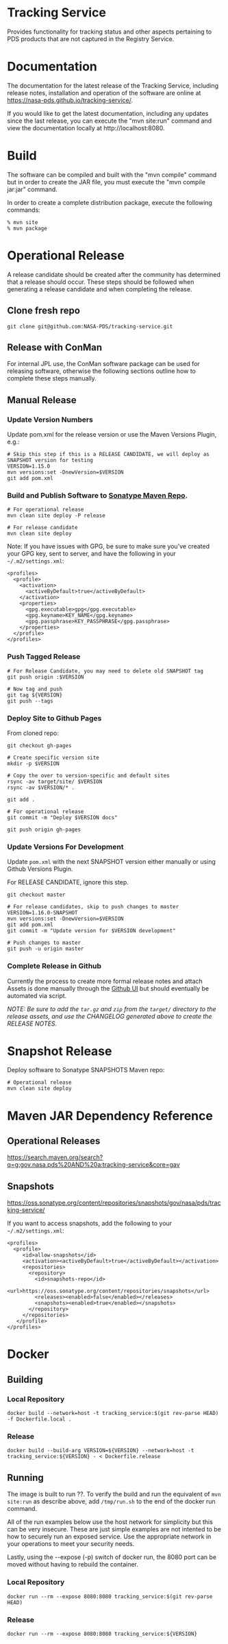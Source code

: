 # Tracking Service
Provides functionality for tracking status and other aspects pertaining to PDS products that are not captured in the Registry Service.

# Documentation
The documentation for the latest release of the Tracking Service, including release notes, installation and operation of the software are online at https://nasa-pds.github.io/tracking-service/.

If you would like to get the latest documentation, including any updates since the last release, you can execute the "mvn site:run" command and view the documentation locally at http://localhost:8080.

# Build
The software can be compiled and built with the "mvn compile" command but in order 
to create the JAR file, you must execute the "mvn compile jar:jar" command. 

In order to create a complete distribution package, execute the 
following commands: 

```
% mvn site
% mvn package
```

# Operational Release

A release candidate should be created after the community has determined that a release should occur. These steps should be followed when generating a release candidate and when completing the release.

## Clone fresh repo
```
git clone git@github.com:NASA-PDS/tracking-service.git
```

## Release with ConMan

For internal JPL use, the ConMan software package can be used for releasing software, otherwise the following sections outline how to complete these steps manually.

## Manual Release

### Update Version Numbers

Update pom.xml for the release version or use the Maven Versions Plugin, e.g.:

```
# Skip this step if this is a RELEASE CANDIDATE, we will deploy as SNAPSHOT version for testing
VERSION=1.15.0
mvn versions:set -DnewVersion=$VERSION
git add pom.xml
```

### Build and Publish Software to [Sonatype Maven Repo](https://repo.maven.apache.org/maven2/gov/nasa/pds/).

```
# For operational release
mvn clean site deploy -P release

# For release candidate
mvn clean site deploy
```

Note: If you have issues with GPG, be sure to make sure you've created your GPG key, sent to server, and have the following in your `~/.m2/settings.xml`:
```
<profiles>
  <profile>
    <activation>
      <activeByDefault>true</activeByDefault>
    </activation>
    <properties>
      <gpg.executable>gpg</gpg.executable>
      <gpg.keyname>KEY_NAME</gpg.keyname>
      <gpg.passphrase>KEY_PASSPHRASE</gpg.passphrase>
    </properties>
  </profile>
</profiles>

```

### Push Tagged Release
```
# For Release Candidate, you may need to delete old SNAPSHOT tag
git push origin :$VERSION

# Now tag and push
git tag ${VERSION}
git push --tags

```

### Deploy Site to Github Pages

From cloned repo:
```
git checkout gh-pages

# Create specific version site
mkdir -p $VERSION

# Copy the over to version-specific and default sites
rsync -av target/site/ $VERSION
rsync -av $VERSION/* .

git add .

# For operational release
git commit -m "Deploy $VERSION docs"

git push origin gh-pages
```

### Update Versions For Development

Update `pom.xml` with the next SNAPSHOT version either manually or using Github Versions Plugin.

For RELEASE CANDIDATE, ignore this step.

```
git checkout master

# For release candidates, skip to push changes to master
VERSION=1.16.0-SNAPSHOT
mvn versions:set -DnewVersion=$VERSION
git add pom.xml
git commit -m "Update version for $VERSION development"

# Push changes to master
git push -u origin master
```

### Complete Release in Github
Currently the process to create more formal release notes and attach Assets is done manually through the [Github UI](https://github.com/NASA-PDS/tracking-service/releases/new) but should eventually be automated via script.

*NOTE: Be sure to add the `tar.gz` and `zip` from the `target/` directory to the release assets, and use the CHANGELOG generated above to create the RELEASE NOTES.*

# Snapshot Release

Deploy software to Sonatype SNAPSHOTS Maven repo:

```
# Operational release
mvn clean site deploy
```

# Maven JAR Dependency Reference

## Operational Releases
https://search.maven.org/search?q=g:gov.nasa.pds%20AND%20a:tracking-service&core=gav

## Snapshots
https://oss.sonatype.org/content/repositories/snapshots/gov/nasa/pds/tracking-service/

If you want to access snapshots, add the following to your `~/.m2/settings.xml`:
```
<profiles>
  <profile>
     <id>allow-snapshots</id>
     <activation><activeByDefault>true</activeByDefault></activation>
     <repositories>
       <repository>
         <id>snapshots-repo</id>
         <url>https://oss.sonatype.org/content/repositories/snapshots</url>
         <releases><enabled>false</enabled></releases>
         <snapshots><enabled>true</enabled></snapshots>
       </repository>
     </repositories>
   </profile>
</profiles>
```

# Docker

## Building

### Local Repository

`docker build --network=host -t tracking_service:$(git rev-parse HEAD) -f Dockerfile.local .`

### Release

`docker build --build-arg VERSION=${VERSION} --network=host -t tracking_service:${VERSION} - < Dockerfile.release`

## Running

The image is built to run ??. To verify the build and run the equivalent of `mvn site:run` as describe above, add `/tmp/run.sh` to the end of the docker run command.

All of the run examples below use the host network for simplicity but this can be very insecure. These are just simple examples are not intented to be how to securely run an exposed service. Use the appropriate network in your operations to meet your security needs.

Lastly, using the --expose (-p) switch of docker run, the 8080 port can be moved without having to rebuild the container.

### Local Repository

`docker run --rm --expose 8080:8080 tracking_service:$(git rev-parse HEAD)`

### Release

`docker run --rm --expose 8080:8080 tracking_service:${VERSION}`
